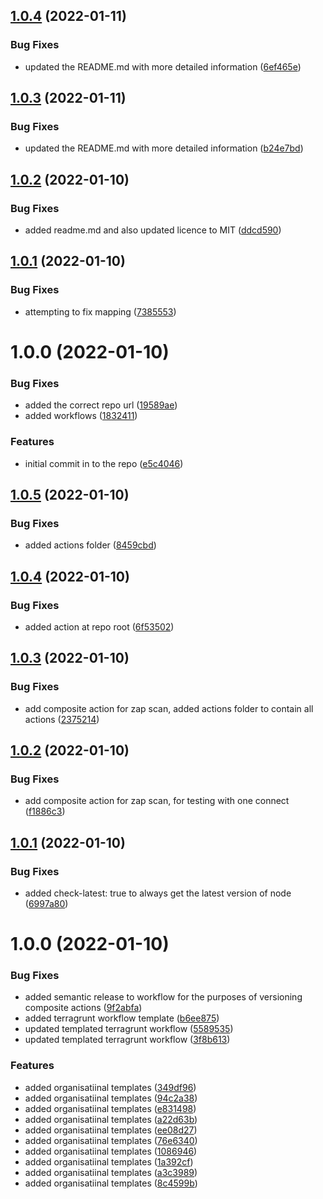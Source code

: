 ## [1.0.4](https://github.com/awazevr/zap-scan-action/compare/v1.0.3...v1.0.4) (2022-01-11)


### Bug Fixes

* updated the README.md with more detailed information ([6ef465e](https://github.com/awazevr/zap-scan-action/commit/6ef465e3a9eb9cf57a1bda185c56ce1c63d1c1f1))

## [1.0.3](https://github.com/awazevr/zap-scan-action/compare/v1.0.2...v1.0.3) (2022-01-11)


### Bug Fixes

* updated the README.md with more detailed information ([b24e7bd](https://github.com/awazevr/zap-scan-action/commit/b24e7bd93a0b1f8340b86081fdb4ecd6f5effac0))

## [1.0.2](https://github.com/awazevr/zap-scan-action/compare/v1.0.1...v1.0.2) (2022-01-10)


### Bug Fixes

* added readme.md and also updated licence to MIT ([ddcd590](https://github.com/awazevr/zap-scan-action/commit/ddcd590e87a27430c1bf4a7f16226f7627654d8e))

## [1.0.1](https://github.com/awazevr/zap-scan-action/compare/v1.0.0...v1.0.1) (2022-01-10)


### Bug Fixes

* attempting to fix mapping ([7385553](https://github.com/awazevr/zap-scan-action/commit/7385553c2e1ebff0ddd0711b8fec9e06cff350f5))

# 1.0.0 (2022-01-10)


### Bug Fixes

* added the correct repo url ([19589ae](https://github.com/awazevr/zap-scan-action/commit/19589aeb729a72fda3c8d7d4d6366740183ddb87))
* added workflows ([1832411](https://github.com/awazevr/zap-scan-action/commit/18324110c5c5d55f142843cf9ad5aeb7a435b8df))


### Features

* initial commit in to the repo ([e5c4046](https://github.com/awazevr/zap-scan-action/commit/e5c4046fc0072673c37f0b573a6009c51a4ac9f7))

## [1.0.5](https://github.com/awazevr/.github/compare/v1.0.4...v1.0.5) (2022-01-10)


### Bug Fixes

* added actions folder ([8459cbd](https://github.com/awazevr/.github/commit/8459cbdea8f0d7b97d6a60f8384426afbdfeb318))

## [1.0.4](https://github.com/awazevr/.github/compare/v1.0.3...v1.0.4) (2022-01-10)


### Bug Fixes

* added action at repo root ([6f53502](https://github.com/awazevr/.github/commit/6f5350285836a60bc688f147d1106728fae602c3))

## [1.0.3](https://github.com/awazevr/.github/compare/v1.0.2...v1.0.3) (2022-01-10)


### Bug Fixes

* add composite action for zap scan, added actions folder to contain all actions ([2375214](https://github.com/awazevr/.github/commit/2375214c81adeff3956871e8b1a3078ca99d474f))

## [1.0.2](https://github.com/awazevr/.github/compare/v1.0.1...v1.0.2) (2022-01-10)


### Bug Fixes

* add composite action for zap scan, for testing with one connect ([f1886c3](https://github.com/awazevr/.github/commit/f1886c33d5157115570bb4a032a3c3560e0b5da1))

## [1.0.1](https://github.com/awazevr/.github/compare/v1.0.0...v1.0.1) (2022-01-10)


### Bug Fixes

* added check-latest: true to always get the latest version of node ([6997a80](https://github.com/awazevr/.github/commit/6997a80ae918e5b355f6b3242b9deeb7092ac5cf))

# 1.0.0 (2022-01-10)


### Bug Fixes

* added semantic release to workflow for the purposes of versioning composite actions ([9f2abfa](https://github.com/awazevr/.github/commit/9f2abfaa91a8089c55bbef2913f0dd262341949e))
* added terragrunt workflow template ([b6ee875](https://github.com/awazevr/.github/commit/b6ee875f13783819953fc3a125cd3a440a234677))
* updated templated terragrunt workflow ([5589535](https://github.com/awazevr/.github/commit/5589535517c0dbbd27b0ead3953307c86d138f39))
* updated templated terragrunt workflow ([3f8b613](https://github.com/awazevr/.github/commit/3f8b613d50900a9bc1efe53b0cf05ffe479870dc))


### Features

* added organisatiinal templates ([349df96](https://github.com/awazevr/.github/commit/349df96e1c6c3582ff03d2a072738115f06a6dbf))
* added organisatiinal templates ([94c2a38](https://github.com/awazevr/.github/commit/94c2a383bb068dec88db3557598a47f37cdda241))
* added organisatiinal templates ([e831498](https://github.com/awazevr/.github/commit/e831498e87a3ab1f0dc4904da3695382df730170))
* added organisatiinal templates ([a22d63b](https://github.com/awazevr/.github/commit/a22d63b93fc439321fd9c42a7e10091a877241ea))
* added organisatiinal templates ([ee08d27](https://github.com/awazevr/.github/commit/ee08d2774243251b2eb9946a36790c3804e39132))
* added organisatiinal templates ([76e6340](https://github.com/awazevr/.github/commit/76e6340d1853f36cd803caad74c9e77868365c32))
* added organisatiinal templates ([1086946](https://github.com/awazevr/.github/commit/1086946c6318106d2ae5366558500b1c5ed2991a))
* added organisatiinal templates ([1a392cf](https://github.com/awazevr/.github/commit/1a392cf5fabfa1f276bda9c88c89d2f49904f702))
* added organisatiinal templates ([a3c3989](https://github.com/awazevr/.github/commit/a3c3989e4f1b0fda934cc0c3a4d6d60e86b39811))
* added organisatiinal templates ([8c4599b](https://github.com/awazevr/.github/commit/8c4599b512c934f10c5a3fb220831291543648c4))
